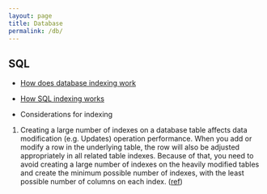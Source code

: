 ```yaml
---
layout: page
title: Database
permalink: /db/
---
```


## SQL

- [How does database indexing work](https://stackoverflow.com/questions/1108/how-does-database-indexing-work)

- [How SQL indexing works](https://www.sqlshack.com/top-10-questions-answers-sql-server-indexes/)

- Considerations for indexing
1. Creating a large number of indexes on a database table affects data modification (e.g. Updates) operation performance. When you add or modify a row in the underlying table, the row will also be adjusted appropriately in all related table indexes. Because of that, you need to avoid creating a large number of indexes on the heavily modified tables and create the minimum possible number of indexes, with the least possible number of columns on each index. ([ref](https://www.sqlshack.com/top-25-sql-interview-questions-and-answers-about-indexes/))

